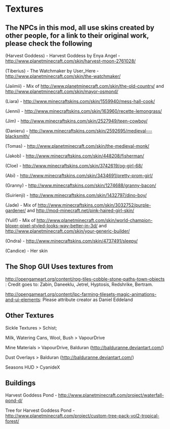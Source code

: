 # Textures

## The NPCs in this mod, all use skins created by other people, for a link to their original work, please check the following

(Harvest Goddess) - Harvest Goddess by Enya Angel - http://www.planetminecraft.com/skin/harvest-moon-2761028/

(Tiberius) - The Watchmaker by User_Here - http://www.planetminecraft.com/skin/the-watchmaker/ 

(Jaiimii) - Mix of http://www.planetminecraft.com/skin/the-old-country/ and http://www.planetminecraft.com/skin/mayor-osmond/

(Liara) - http://www.minecraftskins.com/skin/1559940/mess-hall-cook/

(Jenni) - http://www.minecraftskins.com/skin/163960/recette-lemongrass/

(Jim) - http://www.minecraftskins.com/skin/2527949/teen-cowboy/

(Danieru) - http://www.minecraftskins.com/skin/2592695/medieval---blacksmith/

(Tomas) - http://www.planetminecraft.com/skin/the-medieval-monk/

(Jakob) - http://www.minecraftskins.com/skin/448208/fisherman/

(Cloe) - http://www.minecraftskins.com/skin/3742619/og-girl-68/

(Abi) - http://www.minecraftskins.com/skin/3434691/pretty-prom-girl/

(Granny) - http://www.minecraftskins.com/skin/1274688/granny-bacon/

(Suirienji) - http://www.minecraftskins.com/skin/1432797/dino-boy/

(Jade) - Mix of http://www.minecraftskins.com/skin/3032752/purple-gardener/ and http://mod-minecraft.net/pink-haired-girl-skin/

(Yulif) - Mix of http://www.planetminecraft.com/skin/world-champion-bloxer-pixel-styled-looks-way-better-in-3d/ and http://www.planetminecraft.com/skin/your-generic-builder/

(Ondra) - http://www.minecraftskins.com/skin/4737491/sleepy/

(Candice) - Her skin

## The Shop GUI Uses textures from

http://opengameart.org/content/rpg-tiles-cobble-stone-paths-town-objects : Credit goes to: Zabin, Daneeklu, Jetrel, Hyptosis, Redshrike, Bertram.

http://opengameart.org/content/lpc-farming-tilesets-magic-animations-and-ui-elements: Please attribute creator as Daniel Eddeland

## Other Textures

Sickle Textures > Schist;
 
Milk, Watering Cans, Wool, Bush > VapourDrive

Mine Materials > VapourDrive, Balduran (http://balduranne.deviantart.com/)
 
Dust Overlays > Balduran (http://balduranne.deviantart.com/)

Seasons HUD > CyanideX

## Buildings

Harvest Goddess Pond - http://www.planetminecraft.com/project/waterfall-pond-d/

Tree for Harvest Goddess Pond - http://www.planetminecraft.com/project/custom-tree-pack-vol2-tropical-forest/

